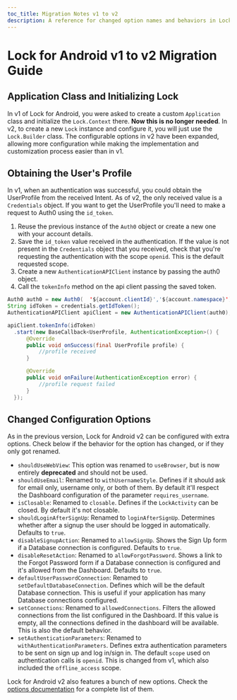 ```yaml
---
toc_title: Migration Notes v1 to v2
description: A reference for changed option names and behaviors in Lock for Android v2
---
```


# Lock for Android v1 to v2 Migration Guide


## Application Class and Initializing Lock

In v1 of Lock for Android, you were asked to create a custom `Application` class and initialize the `Lock.Context` there. **Now this is no longer needed**. In v2, to create a new `Lock` instance and configure it, you will just use the `Lock.Builder` class. The configurable options in v2 have been expanded, allowing more configuration while making the implementation and customization process easier than in v1.

## Obtaining the User's Profile

In v1, when an authentication was successful, you could obtain the UserProfile from the received Intent. As of v2, the only received value is a `Credentials` object. If you want to get the UserProfile you'll need to make a request to Auth0 using the `id_token`.

1. Reuse the previous instance of the `Auth0` object or create a new one with your account details.
2. Save the `id_token` value received in the authentication. If the value is not present in the `Credentials` object that you received, check that you're requesting the authentication with the scope `openid`. This is the default requested scope.
3. Create a new `AuthenticationAPIClient` instance by passing the auth0 object.
4. Call the `tokenInfo` method on the api client passing the saved token.

```java
Auth0 auth0 = new Auth0(  '${account.clientId}','${account.namespace}');
String idToken = credentials.getIdToken();
AuthenticationAPIClient apiClient = new AuthenticationAPIClient(auth0);

apiClient.tokenInfo(idToken)
  .start(new BaseCallback<UserProfile, AuthenticationException>() {
      @Override
      public void onSuccess(final UserProfile profile) {
          //profile received
      }

      @Override
      public void onFailure(AuthenticationException error) {
          //profile request failed
      }
  });
```

## Changed Configuration Options

As in the previous version, Lock for Android v2 can be configured with extra options. Check below if the behavior for the option has changed, or if they only got renamed.

* `shouldUseWebView`: This option was renamed to `useBrowser`, but is now entirely **deprecated** and should not be used.
* `shouldUseEmail`: Renamed to `withUsernameStyle`. Defines if it should ask for email only, username only, or both of them. By default it'll respect the Dashboard configuration of the parameter `requires_username`.
* `isClosable`: Renamed to `closable`. Defines if the `LockActivity` can be closed. By default it's not closable.
* `shouldLoginAfterSignUp`: Renamed to `loginAfterSignUp`. Determines whether after a signup the user should be logged in automatically. Defaults to `true`.
* `disableSignupAction`: Renamed to `allowSignUp`. Shows the Sign Up form if a Database connection is configured. Defaults to `true`.
* `disableResetAction`: Renamed to `allowForgotPassword`. Shows a link to the Forgot Password form if a Database connection is configured and it's allowed from the Dashboard. Defaults to `true`.
* `defaultUserPasswordConnection`: Renamed to `setDefaultDatabaseConnection`. Defines which will be the default Database connection. This is useful if your application has many Database connections configured.
* `setConnections`: Renamed to `allowedConnections`. Filters the allowed connections from the list configured in the Dashboard. If this value is empty, all the connections defined in the dashboard will be available. This is also the default behavior.
* `setAuthenticationParameters`: Renamed to `withAuthenticationParameters`. Defines extra authentication parameters to be sent on sign up and log in/sign in. The default `scope` used on authentication calls is `openid`. This is changed from v1, which also included the `offline_access` scope. 

Lock for Android v2 also features a bunch of new options. Check the [options documentation](/libraries/lock-android#lock-configuration-options) for a complete list of them.